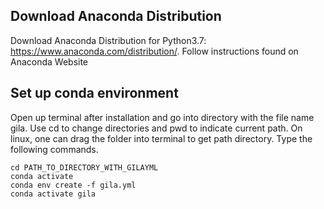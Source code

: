 ## Download Anaconda Distribution
Download Anaconda Distribution for Python3.7:
<https://www.anaconda.com/distribution/>.
Follow instructions found on Anaconda Website
## Set up conda environment
Open up terminal after installation and go into directory with the file name gila. Use cd to change directories and pwd to indicate current path. On linux, one can drag the folder into terminal to get path directory.
Type the following commands.
```
cd PATH_TO_DIRECTORY_WITH_GILAYML
conda activate
conda env create -f gila.yml
conda activate gila
```
